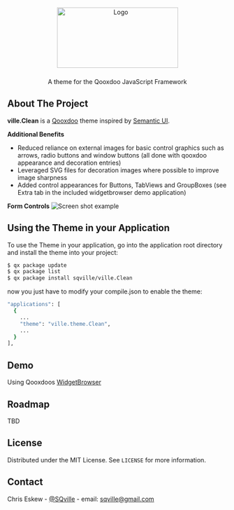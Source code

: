 <!-- PROJECT LOGO -->
<br />
<p align="center">
  <a href="https://github.com/sqville/ville.Clean">
    <img src="ville_Clean.png" alt="Logo" width="277" height="138">
  </a>

  <h3 align="center"></h3>

  <p align="center">
    A theme for the Qooxdoo JavaScript Framework
  </p>
</p>

<!-- ABOUT THE PROJECT -->
## About The Project

**ville.Clean** is a [Qooxdoo](https://qooxdoo.org/) theme inspired by [Semantic UI](https://semantic-ui.com/).

**Additional Benefits**
* Reduced reliance on external images for basic control graphics such as arrows, radio buttons and window buttons (all done with qooxdoo appearance and decoration entries)
* Leveraged SVG files for decoration images where possible to improve image sharpness
* Added control appearances for Buttons, TabViews and GroupBoxes (see Extra tab in the included widgetbrowser demo application)

**Form Controls**
<img src="ville_Clean_Form.PNG" alt="Screen shot example">


<!-- GETTING STARTED -->
## Using the Theme in your Application
To use the Theme in your application, go into the application root directory and install the theme into your project:
```sh
$ qx package update
$ qx package list
$ qx package install sqville/ville.Clean
```
now you just have to modify your compile.json to enable the theme:
```sh
"applications": [
  {
    ...
    "theme": "ville.theme.Clean",
    ...
  }
],
```

<!-- DEMOS -->
## Demo
Using Qooxdoos [WidgetBrowser](http://qooxdoo.org/qxl.packagebrowser/qxl.packagebrowser/demos/sqville/ville.Clean/widgetbrowser/)

<!-- ROADMAP -->
## Roadmap

TBD


<!-- LICENSE -->
## License

Distributed under the MIT License. See `LICENSE` for more information.



<!-- CONTACT -->
## Contact

Chris Eskew - [@SQville](https://twitter.com/SQville) - email: sqville@gmail.com
